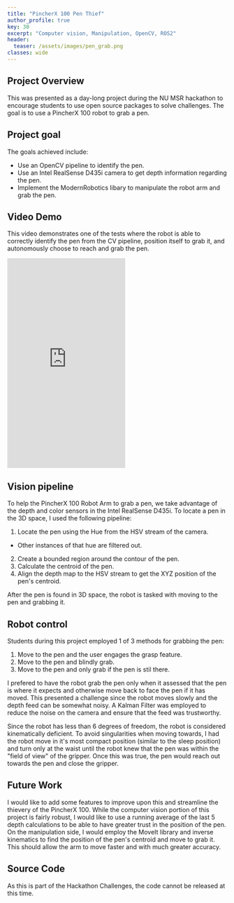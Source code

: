 ```yaml
---
title: "PincherX 100 Pen Thief"
author_profile: true
key: 30
excerpt: "Computer vision, Manipulation, OpenCV, ROS2"
header:
  teaser: /assets/images/pen_grab.png
classes: wide
---
```


## Project Overview
This was presented as a day-long project during the NU MSR hackathon to encourage students to use open source packages to solve challenges. The goal is to use a PincherX 100 robot to grab a pen.

## Project goal
The goals achieved include:
- Use an OpenCV pipeline to identify the pen.
- Use an Intel RealSense D435i camera to get depth information regarding the pen.
- Implement the ModernRobotics libary to manipulate the robot arm and grab the pen.

## Video Demo
This video demonstrates one of the tests where the robot is able to correctly identify the pen from the CV pipeline, position itself to grab it, and autonomously choose to reach and grab the pen.
<iframe width="270" height="480" src="https://www.youtube.com/embed/8R_yO4_NEuI" title="PincherX 100 Pen Grabber" frameborder="0" allow="accelerometer; autoplay; clipboard-write; encrypted-media; gyroscope; picture-in-picture; web-share" allowfullscreen></iframe>

## Vision pipeline
To help the PincherX 100 Robot Arm to grab a pen, we take advantage 
of the depth and color sensors in the Intel RealSense D435i. 
To locate a pen in the 3D space, I used the following pipeline:
1. Locate the pen using the Hue from the HSV stream of the camera.
  - Other instances of that hue are filtered out.
2. Create a bounded region around the contour of the pen.
3. Calculate the centroid of the pen.
4. Align the depth map to the HSV stream to get the XYZ position of the pen's centroid.
 
After the pen is found in 3D space, the  robot is tasked with moving to the pen and grabbing it. 

## Robot control
Students during this project employed 1 of 3 methods for grabbing the pen:
1. Move to the pen and the user engages the grasp feature.
2. Move to the pen and blindly grab.
3. Move to the pen and only grab if the pen is stil there.

I prefered to have the robot grab the pen only when it assessed that the pen is where it expects and otherwise move back to face the pen if it has moved. This presented a challenge since the robot moves slowly and the depth feed can be somewhat noisy. A Kalman Filter was employed to reduce the noise on the camera and ensure that the feed was trustworthy. 

Since the robot has less than 6 degrees of freedom, the robot is considered kinematically deficient. To avoid singularities when moving towards, I had the robot move in it's most compact position (similar to the sleep position) and turn only at the waist until the robot knew that the pen was within the "field of view" of the gripper. Once this was true, the pen would reach out towards the pen and close the gripper.

## Future Work
I would like to add some features to improve upon this and streamline the thievery of the PincherX 100. While the computer vision portion of this project is fairly robust, I would like to use a running average of the last 5 depth calculations to be able to have greater trust in the position of the pen. On the manipulation side, I would employ the MoveIt library and inverse kinematics to find the position of the pen's centroid and move to grab it. This should allow the arm to move faster and with much greater accuracy.

## Source Code
As this is part of the Hackathon Challenges, the code cannot be released at this time.
